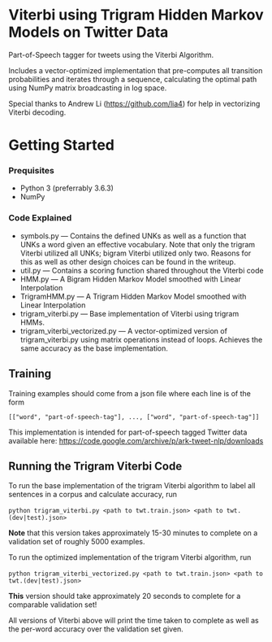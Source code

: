 # Viterbi using Trigram Hidden Markov Models on Twitter Data

Part-of-Speech tagger for tweets using the Viterbi Algorithm.

Includes a vector-optimized implementation that pre-computes all transition probabilities and iterates through a sequence, calculating the optimal path using NumPy matrix broadcasting in log space.

Special thanks to Andrew Li (https://github.com/lia4) for help in vectorizing Viterbi decoding. 

# Getting Started

### Prequisites

* Python 3 (preferrably 3.6.3)
* NumPy

### Code Explained

* symbols.py — Contains the defined UNKs as well as a function that UNKs a word given an effective vocabulary.  Note that only the trigram Viterbi utilized all UNKs; bigram Viterbi utilized only two. Reasons for this as well as other design choices can be found in the writeup.
* util.py — Contains a scoring function shared throughout the Viterbi code
* HMM.py — A Bigram Hidden Markov Model smoothed with Linear Interpolation
* TrigramHMM.py — A Trigram Hidden Markov Model smoothed with Linear Interpolation
* trigram_viterbi.py — Base implementation of Viterbi using trigram HMMs.
* trigram_viterbi_vectorized.py — A vector-optimized version of trigram_viterbi.py using matrix operations instead of loops. Achieves the same accuracy as the base implementation.

## Training
Training examples should come from a json file where each line is of the form

``[["word", "part-of-speech-tag"], ..., ["word", "part-of-speech-tag"]]``

This implementation is intended for part-of-speech tagged Twitter data available here: https://code.google.com/archive/p/ark-tweet-nlp/downloads

## Running the Trigram Viterbi Code

To run the base implementation of the trigram Viterbi algorithm to label all sentences in a corpus and calculate accuracy, run

​	`python trigram_viterbi.py <path to twt.train.json> <path to twt.(dev|test).json>`

**Note** that this version takes approximately 15-30 minutes to complete on a validation set of roughly 5000 examples.

To run the optimized implementation of the trigram Viterbi algorithm, run

​	`python trigram_viterbi_vectorized.py <path to twt.train.json> <path to twt.(dev|test).json>`

**This** version should take approximately 20 seconds to complete for a comparable validation set!


All versions of Viterbi above will print the time taken to complete as well as the per-word accuracy over the validation set given.
